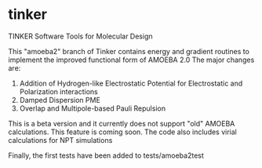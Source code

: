 # tinker
TINKER Software Tools for Molecular Design

This "amoeba2" branch of Tinker contains energy and gradient routines to implement the improved functional form of AMOEBA 2.0
The major changes are:
  1. Addition of Hydrogen-like Electrostatic Potential for Electrostatic and Polarization interactions
  2. Damped Dispersion PME 
  3. Overlap and Multipole-based Pauli Repulsion
  
This is a beta version and it currently does not support "old" AMOEBA calculations.  This feature is coming soon.
The code also includes virial calculations for NPT simulations

Finally, the first tests have been added to tests/amoeba2test
